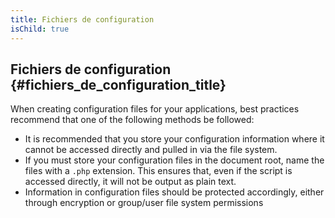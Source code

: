 ```yaml
---
title: Fichiers de configuration
isChild: true
---
```


## Fichiers de configuration {#fichiers_de_configuration_title}

When creating configuration files for your applications, best practices recommend that one of the following methods 
be followed:

- It is recommended that you store your configuration information where it cannot be accessed directly and pulled in 
via the file system.
- If you must store your configuration files in the document root, name the files with a `.php` extension. This 
ensures that, even if the script is accessed directly, it will not be output as plain text.
- Information in configuration files should be protected accordingly, either through encryption or group/user file 
system permissions
